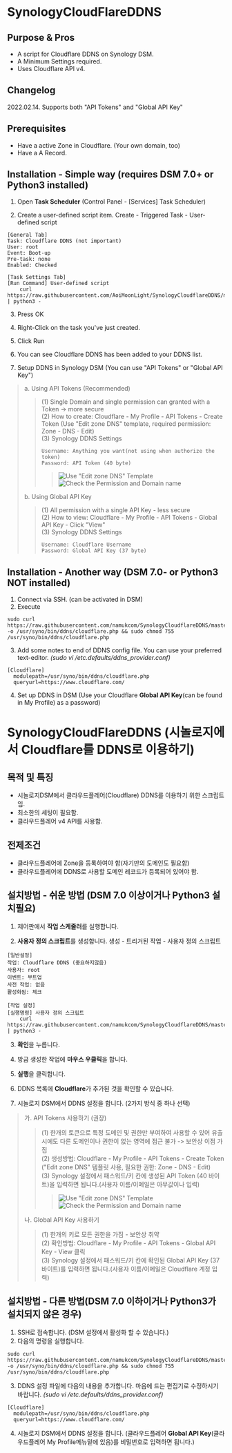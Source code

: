 SynologyCloudFlareDDNS
========================

Purpose & Pros
---------------
* A script for Cloudflare DDNS on Synology DSM.
* A Minimum Settings required.
* Uses Cloudflare API v4.

Changelog
---------------
2022.02.14. Supports both "API Tokens" and "Global API Key"

Prerequisites
---------------
* Have a active Zone in Cloudflare. (Your own domain, too)
* Have a A Record.

Installation - Simple way (requires DSM 7.0+ or Python3 installed)
----------------
1. Open **Task Scheduler** (Control Panel - [Services] Task Scheduler)

2. Create a user-defined script item.
    Create - Triggered Task - User-defined script
```
[General Tab]
Task: Cloudflare DDNS (not important)
User: root
Event: Boot-up
Pre-task: none
Enabled: Checked
```
```
[Task Settings Tab]
[Run Command] User-defined script
    curl https://raw.githubusercontent.com/AoiMoonLight/SynologyCloudflareDDNS/master/setddns.py | python3 -
```

3. Press OK

4. Right-Click on the task you've just created.

5. Click Run

6. You can see Cloudflare DDNS has been added to your DDNS list.

7. Setup DDNS in Synology DSM (You can use "API Tokens" or "Global API Key")
> a. Using API Tokens (Recommended)
>    > (1) Single Domain and single permission can granted with a Token -> more secure<br />
>    > (2) How to create: Cloudflare - My Profile - API Tokens - Create Token (Use "Edit zone DNS" template, required permission: Zone - DNS - Edit)<br />
>    > (3) Synology DDNS Settings
>    > ```
>    > Username: Anything you want(not using when authorize the token)
>    > Password: API Token (40 byte)
>    > ```
>    >    >![Use "Edit zone DNS" Template](https://user-images.githubusercontent.com/51356408/153817729-1b3663a8-b585-4ad6-b785-ba969f054fdc.png)
>    >    >![Check the Permission and Domain name](https://user-images.githubusercontent.com/51356408/153818045-5099b08d-413f-4e56-85b3-9e1540bd5699.png)
>
> b. Using Global API Key
>    > (1) All permission with a single API Key - less secure<br />
>    > (2) How to view: Cloudflare - My Profile - API Tokens - Global API Key - Click "View"<br />
>    > (3) Synology DDNS Settings
>    > ```
>    > Username: Cloudflare Username
>    > Password: Global API Key (37 byte)
>    > ```

Installation - Another way (DSM 7.0- or  Python3 NOT installed)
----------------
1. Connect via SSH. (can be activated in DSM)
2. Execute 
```
sudo curl https://raw.githubusercontent.com/namukcom/SynologyCloudflareDDNS/master/cloudflare.php -o /usr/syno/bin/ddns/cloudflare.php && sudo chmod 755 /usr/syno/bin/ddns/cloudflare.php
```

3. Add some notes to end of DDNS config file. You can use your preferred text-editor. *(sudo vi /etc.defaults/ddns_provider.conf)*
```
[Cloudflare]
  modulepath=/usr/syno/bin/ddns/cloudflare.php
  queryurl=https://www.cloudflare.com/
```
4. Set up DDNS in DSM (Use your Cloudflare __Global API Key__(can be found in My Profile) as a password)



SynologyCloudFlareDDNS (시놀로지에서 Cloudflare를 DDNS로 이용하기)
========================

목적 및 특징
---------------
* 시놀로지DSM에서 클라우드플레어(Cloudflare) DDNS를 이용하기 위한 스크립트임.
* 최소한의 세팅이 필요함.
* 클라우드플레어 v4 API를 사용함.

전제조건
---------------
* 클라우드플레어에 Zone을 등록하여야 함(자기만의 도메인도 필요함)
* 클라우드플레어에 DDNS로 사용할 도메인 레코드가 등록되어 있어야 함.

설치방법 - 쉬운 방법 (DSM 7.0 이상이거나 Python3 설치필요)
----------------
1. 제어판에서 **작업 스케줄러**를 실행합니다.

2. **사용자 정의 스크립트**를 생성합니다.
    생성 - 트리거된 작업 - 사용자 정의 스크립트
```
[일반설정]
작업: Cloudflare DDNS (중요하지않음)
사용자: root
이벤트: 부트업
사전 작업: 없음
활성화됨: 체크
```
```
[작업 설정]
[실행명령] 사용자 정의 스크립트
    curl https://raw.githubusercontent.com/namukcom/SynologyCloudflareDDNS/master/setddns.py | python3 -
```

3. **확인**을 누릅니다.

4. 방금 생성한 작업에 **마우스 우클릭**을 합니다.

5. **실행**을 클릭합니다.

6. DDNS 목록에 **Cloudflare**가 추가된 것을 확인할 수 있습니다.

7. 시놀로지 DSM에서 DDNS 설정을 합니다. (2가지 방식 중 하나 선택)
> 가. API Tokens 사용하기 (권장)
>    > (1) 한개의 토큰으로 특정 도메인 및 권한만 부여하여 사용할 수 있어 유출시에도 다른 도메인이나 권한이 없는 영역에 접근 불가 -> 보안상 이점 가짐<br />
>    > (2) 생성방법: Cloudflare - My Profile - API Tokens - Create Token ("Edit zone DNS" 템플릿 사용, 필요한 권한: Zone - DNS - Edit)<br />
>    > (3) Synology 설정에서 패스워드/키 칸에 생성된 API Token (40 바이트)을 입력하면 됩니다.(사용자 이름/이메일은 아무값이나 입력)
>    >    >![Use "Edit zone DNS" Template](https://user-images.githubusercontent.com/51356408/153817729-1b3663a8-b585-4ad6-b785-ba969f054fdc.png)
>    >    >![Check the Permission and Domain name](https://user-images.githubusercontent.com/51356408/153818045-5099b08d-413f-4e56-85b3-9e1540bd5699.png)
>
> 나. Global API Key 사용하기
>    > (1) 한개의 키로 모든 권한을 가짐 - 보안상 취약<br />
>    > (2) 확인방법: Cloudflare - My Profile - API Tokens - Global API Key - View 클릭<br />
>    > (3) Synology 설정에서 패스워드/키 칸에 확인된 Global API Key (37 바이트)를 입력하면 됩니다.(사용자 이름/이메일은 Cloudflare 계정 입력)


설치방법 - 다른 방법(DSM 7.0 이하이거나 Python3가 설치되지 않은 경우)
----------------
1. SSH로 접속합니다. (DSM 설정에서 활성화 할 수 있습니다.)
2. 다음의 명령을 실행합니다.
```
sudo curl https://raw.githubusercontent.com/namukcom/SynologyCloudflareDDNS/master/cloudflare.php -o /usr/syno/bin/ddns/cloudflare.php && sudo chmod 755 /usr/syno/bin/ddns/cloudflare.php
```

3. DDNS 설정 파일에 다음의 내용을 추가합니다. 마음에 드는 편집기로 수정하시기 바랍니다. *(sudo vi /etc.defaults/ddns_provider.conf)*
```
[Cloudflare]
  modulepath=/usr/syno/bin/ddns/cloudflare.php
  queryurl=https://www.cloudflare.com/
```
4. 시놀로지 DSM에서 DDNS 설정을 합니다. (클라우드플레어 __Global API Key__(클라우드플레어 My Profile메뉴밑에 있음)를 비밀번호로 입력하면 됩니다.)
